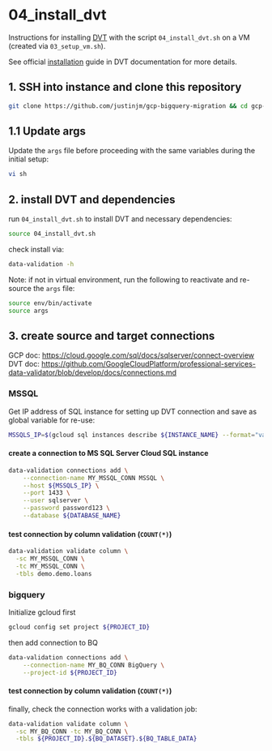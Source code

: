 # 04_install_dvt

Instructions for installing [DVT](https://github.com/GoogleCloudPlatform/professional-services-data-validator) with the script `04_install_dvt.sh` on a VM (created via `03_setup_vm.sh`).

See official [installation](https://github.com/GoogleCloudPlatform/professional-services-data-validator/blob/develop/docs/installation.md) guide in DVT documentation for more details.

## 1. SSH into instance and clone this repository

```sh
git clone https://github.com/justinjm/gcp-bigquery-migration && cd gcp-bigquery-migration/src
```

## 1.1 Update args 

Update the `args` file before proceeding with the same variables during the initial setup:

```sh
vi sh 
```

## 2. install DVT and dependencies

run `04_install_dvt.sh` to install DVT and necessary dependencies:

```sh
source 04_install_dvt.sh
```

check install via:

```sh
data-validation -h
```

Note: if not in virtual environment, run the following to reactivate and re-source the `args` file:

```sh
source env/bin/activate
source args
```

## 3. create source and target connections

GCP doc: <https://cloud.google.com/sql/docs/sqlserver/connect-overview>
DVT doc: <https://github.com/GoogleCloudPlatform/professional-services-data-validator/blob/develop/docs/connections.md>

### MSSQL

Get IP address of SQL instance for setting up DVT connection and save as global variable for re-use:

```sh 
MSSQLS_IP=$(gcloud sql instances describe ${INSTANCE_NAME} --format="value(ipAddresses[0].ipAddress)")
```

#### create a connection to MS SQL Server Cloud SQL instance

```sh
data-validation connections add \
    --connection-name MY_MSSQL_CONN MSSQL \
    --host ${MSSQLS_IP} \
    --port 1433 \
    --user sqlserver \
    --password password123 \
    --database ${DATABASE_NAME}
```

#### test connection by column validation (`COUNT(*)`)

```sh
data-validation validate column \
  -sc MY_MSSQL_CONN \
  -tc MY_MSSQL_CONN \
  -tbls demo.demo.loans
```

### bigquery

Initialize gcloud first

```sh
gcloud config set project ${PROJECT_ID}
```

then add connection to BQ

```sh
data-validation connections add \
    --connection-name MY_BQ_CONN BigQuery \
    --project-id ${PROJECT_ID}
```

#### test connection by column validation (`COUNT(*)`)

finally, check the connection works with a validation job:

```sh
data-validation validate column \
  -sc MY_BQ_CONN -tc MY_BQ_CONN \
  -tbls ${PROJECT_ID}.${BQ_DATASET}.${BQ_TABLE_DATA}
```
